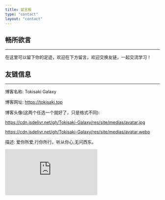 ```yaml
---
title: 留言板
type: "contact"
layout: "contact"
---
```



## 畅所欲言
---
在这里可以留下你的足迹，欢迎在下方留言，欢迎交换友链，一起交流学习！

## 友链信息
---

博客名称: Tokisaki Galaxy

博客网址: https://tokisaki.top

博客头像(这两个任选一个就好了，只是格式不同):

https://cdn.jsdelivr.net/gh/Tokisaki-Galaxy/res/site/medias/avatar.jpg

https://cdn.jsdelivr.net/gh/Tokisaki-Galaxy/res/site/medias/avatar.webp


描述: 
爱你所爱,行你所行。听从你心,无问西东。

![contact](https://www.toolnb.com/ipqmd/a7f6316dab52381828f3dbc7c5369274.html)
